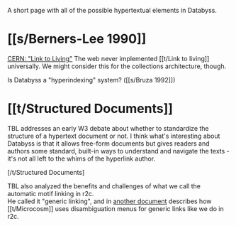 A short page with all of the possible hypertextual elements in Databyss.

# [[s/Berners-Lee 1990]]

[CERN: "Link to Living"](http://info.cern.ch/hypertext/WWW/DesignIssues/LinkToLiving.html)
⁠The web never implemented [[t/Link to living]] universally. We might consider this for the collections architecture, though.

Is Databyss a "hyperindexing" system? ([[s/Bruza 1992]])

# [[t/Structured Documents]]

TBL addresses an early W3 debate about whether to standardize the structure of a hypertext document or not. I think what's interesting about Databyss is that it allows free-form documents but gives readers and authors some standard, built-in ways to understand and navigate the texts - it's not all left to the whims of the hyperlink author.

[/t/Structured Documents]

TBL also analyzed the benefits and challenges of what we call the automatic motif linking in r2c.  
He called it "generic linking", and in [another document](http://info.cern.ch/hypertext/Products/Microcosm/Microcosm.html) describes how [[t/Microcosm]] uses disambiguation menus for generic links like we do in r2c.